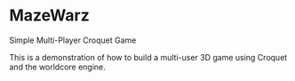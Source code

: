 # MazeWarz
Simple Multi-Player Croquet Game

This is a demonstration of how to build a multi-user 3D game using Croquet and the worldcore engine.

